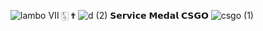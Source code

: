![lambo](https://user-images.githubusercontent.com/123539384/216864871-eaac8ed7-ced8-4578-9a25-563618aef079.gif) Ⅶ  🀧  ✟ 
![d (2)](https://user-images.githubusercontent.com/123539384/216898689-629fa19f-8731-41d5-aa34-9cb22cc9db79.png) 𝗦𝗲𝗿𝘃𝗶𝗰𝗲 𝗠𝗲𝗱𝗮𝗹 𝗖𝗦𝗚𝗢 
![csgo (1)](https://user-images.githubusercontent.com/123539384/216899158-f2f0e851-24ad-45da-b326-53a3d25b6e88.png)


